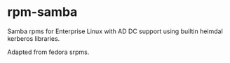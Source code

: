 # rpm-samba
Samba rpms for Enterprise Linux with AD DC support using builtin heimdal kerberos libraries.

Adapted from fedora srpms.
